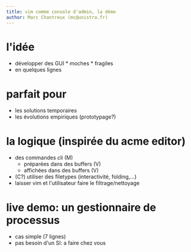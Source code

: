 ```yaml
---
title: vim comme console d'admin, la démo
author: Marc Chantreux (mc@unistra.fr)
---
```


# l'idée

* développer des GUI
       * moches
       * fragiles
* en quelques lignes

# parfait pour 

* les solutions temporaires
* les évolutions empiriques (prototypage?)

# la logique (inspirée du acme editor)

* des commandes cli (M)
    * préparées dans des buffers (V)
    * affichées dans des buffers (V)
* (C?) utiliser des filetypes (interactivité, folding,...) 
* laisser vim et l'utilisateur faire le filtrage/nettoyage

# live demo: un gestionnaire de processus

* cas simple (7 lignes)
* pas besoin d'un SI: a faire chez vous
